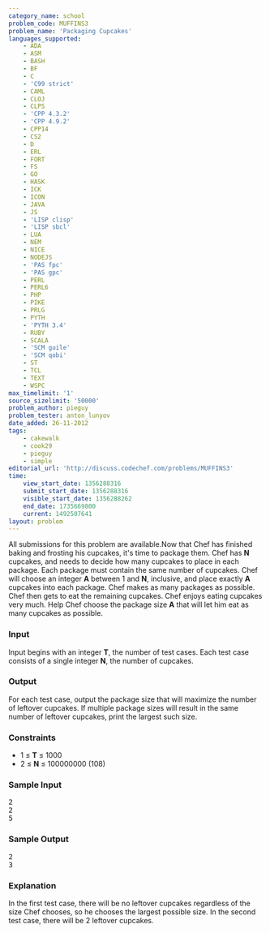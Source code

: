```yaml
---
category_name: school
problem_code: MUFFINS3
problem_name: 'Packaging Cupcakes'
languages_supported:
    - ADA
    - ASM
    - BASH
    - BF
    - C
    - 'C99 strict'
    - CAML
    - CLOJ
    - CLPS
    - 'CPP 4.3.2'
    - 'CPP 4.9.2'
    - CPP14
    - CS2
    - D
    - ERL
    - FORT
    - FS
    - GO
    - HASK
    - ICK
    - ICON
    - JAVA
    - JS
    - 'LISP clisp'
    - 'LISP sbcl'
    - LUA
    - NEM
    - NICE
    - NODEJS
    - 'PAS fpc'
    - 'PAS gpc'
    - PERL
    - PERL6
    - PHP
    - PIKE
    - PRLG
    - PYTH
    - 'PYTH 3.4'
    - RUBY
    - SCALA
    - 'SCM guile'
    - 'SCM qobi'
    - ST
    - TCL
    - TEXT
    - WSPC
max_timelimit: '1'
source_sizelimit: '50000'
problem_author: pieguy
problem_tester: anton_lunyov
date_added: 26-11-2012
tags:
    - cakewalk
    - cook29
    - pieguy
    - simple
editorial_url: 'http://discuss.codechef.com/problems/MUFFINS3'
time:
    view_start_date: 1356288316
    submit_start_date: 1356288316
    visible_start_date: 1356288262
    end_date: 1735669800
    current: 1492507641
layout: problem
---
```

All submissions for this problem are available.Now that Chef has finished baking and frosting his cupcakes, it's time to package them. Chef has **N** cupcakes, and needs to decide how many cupcakes to place in each package. Each package must contain the same number of cupcakes. Chef will choose an integer **A** between 1 and **N**, inclusive, and place exactly **A** cupcakes into each package. Chef makes as many packages as possible. Chef then gets to eat the remaining cupcakes. Chef enjoys eating cupcakes very much. Help Chef choose the package size **A** that will let him eat as many cupcakes as possible.

### Input

Input begins with an integer **T**, the number of test cases. Each test case consists of a single integer **N**, the number of cupcakes.

### Output

For each test case, output the package size that will maximize the number of leftover cupcakes. If multiple package sizes will result in the same number of leftover cupcakes, print the largest such size.

### Constraints

- 1 ≤ **T** ≤ 1000
- 2 ≤ **N** ≤ 100000000 (108)

### Sample Input

<pre>2
2
5
</pre>
### Sample Output

<pre>2
3
</pre>
### Explanation

In the first test case, there will be no leftover cupcakes regardless of the size Chef chooses, so he chooses the largest possible size. In the second test case, there will be 2 leftover cupcakes.
